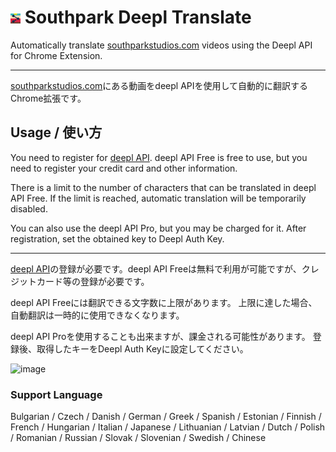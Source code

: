 # ![](src/static/icon16.png) Southpark Deepl Translate

Automatically translate [southparkstudios.com](https://southparkstudios.com) videos using the Deepl API for Chrome Extension.

---

[southparkstudios.com](https://southparkstudios.com)にある動画をdeepl APIを使用して自動的に翻訳するChrome拡張です。

## Usage / 使い方

You need to register for [deepl API](https://www.deepl.com/pro-api). deepl API Free is free to use, but you need to register your credit card and other information.

There is a limit to the number of characters that can be translated in deepl API Free.
If the limit is reached, automatic translation will be temporarily disabled.

You can also use the deepl API Pro, but you may be charged for it.
After registration, set the obtained key to Deepl Auth Key.

--- 

[deepl API](https://www.deepl.com/pro-api)の登録が必要です。deepl API Freeは無料で利用が可能ですが、クレジットカード等の登録が必要です。

deepl API Freeには翻訳できる文字数に上限があります。
上限に達した場合、自動翻訳は一時的に使用できなくなります。

deepl API Proを使用することも出来ますが、課金される可能性があります。
登録後、取得したキーをDeepl Auth Keyに設定してください。

![image](https://user-images.githubusercontent.com/6498055/155258908-79f9298e-c150-4227-81dc-a0e73a9cdeba.png)

### Support Language

Bulgarian / Czech / Danish / German / Greek / Spanish / Estonian / Finnish / French / Hungarian / Italian / Japanese / Lithuanian / Latvian / Dutch / Polish / Romanian / Russian / Slovak / Slovenian / Swedish / Chinese
